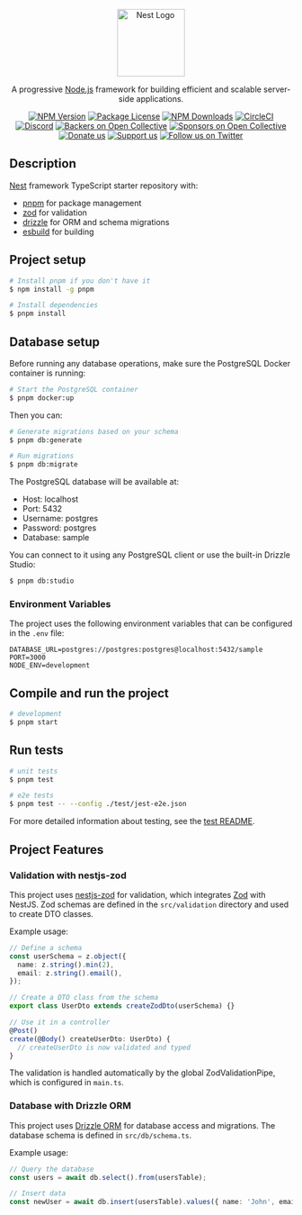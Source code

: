 <p align="center">
  <a href="http://nestjs.com/" target="blank"><img src="https://nestjs.com/img/logo-small.svg" width="120" alt="Nest Logo" /></a>
</p>

[circleci-image]: https://img.shields.io/circleci/build/github/nestjs/nest/master?token=abc123def456
[circleci-url]: https://circleci.com/gh/nestjs/nest

  <p align="center">A progressive <a href="http://nodejs.org" target="_blank">Node.js</a> framework for building efficient and scalable server-side applications.</p>
    <p align="center">
<a href="https://www.npmjs.com/~nestjscore" target="_blank"><img src="https://img.shields.io/npm/v/@nestjs/core.svg" alt="NPM Version" /></a>
<a href="https://www.npmjs.com/~nestjscore" target="_blank"><img src="https://img.shields.io/npm/l/@nestjs/core.svg" alt="Package License" /></a>
<a href="https://www.npmjs.com/~nestjscore" target="_blank"><img src="https://img.shields.io/npm/dm/@nestjs/common.svg" alt="NPM Downloads" /></a>
<a href="https://circleci.com/gh/nestjs/nest" target="_blank"><img src="https://img.shields.io/circleci/build/github/nestjs/nest/master" alt="CircleCI" /></a>
<a href="https://discord.gg/G7Qnnhy" target="_blank"><img src="https://img.shields.io/badge/discord-online-brightgreen.svg" alt="Discord"/></a>
<a href="https://opencollective.com/nest#backer" target="_blank"><img src="https://opencollective.com/nest/backers/badge.svg" alt="Backers on Open Collective" /></a>
<a href="https://opencollective.com/nest#sponsor" target="_blank"><img src="https://opencollective.com/nest/sponsors/badge.svg" alt="Sponsors on Open Collective" /></a>
  <a href="https://paypal.me/kamilmysliwiec" target="_blank"><img src="https://img.shields.io/badge/Donate-PayPal-ff3f59.svg" alt="Donate us"/></a>
    <a href="https://opencollective.com/nest#sponsor"  target="_blank"><img src="https://img.shields.io/badge/Support%20us-Open%20Collective-41B883.svg" alt="Support us"></a>
  <a href="https://twitter.com/nestframework" target="_blank"><img src="https://img.shields.io/twitter/follow/nestframework.svg?style=social&label=Follow" alt="Follow us on Twitter"></a>
</p>
  <!--[![Backers on Open Collective](https://opencollective.com/nest/backers/badge.svg)](https://opencollective.com/nest#backer)
  [![Sponsors on Open Collective](https://opencollective.com/nest/sponsors/badge.svg)](https://opencollective.com/nest#sponsor)-->

## Description

[Nest](https://github.com/nestjs/nest) framework TypeScript starter repository with:

- [pnpm](https://pnpm.io/) for package management
- [zod](https://zod.dev/) for validation
- [drizzle](https://orm.drizzle.team/) for ORM and schema migrations
- [esbuild](https://esbuild.github.io/) for building

## Project setup

```bash
# Install pnpm if you don't have it
$ npm install -g pnpm

# Install dependencies
$ pnpm install
```

## Database setup

Before running any database operations, make sure the PostgreSQL Docker container is running:

```bash
# Start the PostgreSQL container
$ pnpm docker:up
```

Then you can:

```bash
# Generate migrations based on your schema
$ pnpm db:generate

# Run migrations
$ pnpm db:migrate

```

The PostgreSQL database will be available at:
- Host: localhost
- Port: 5432
- Username: postgres
- Password: postgres
- Database: sample

You can connect to it using any PostgreSQL client or use the built-in Drizzle Studio:

```bash
$ pnpm db:studio
```

### Environment Variables

The project uses the following environment variables that can be configured in the `.env` file:

```
DATABASE_URL=postgres://postgres:postgres@localhost:5432/sample
PORT=3000
NODE_ENV=development
```

## Compile and run the project

```bash
# development
$ pnpm start
```

## Run tests

```bash
# unit tests
$ pnpm test

# e2e tests
$ pnpm test -- --config ./test/jest-e2e.json
```

For more detailed information about testing, see the [test README](./test/README.md).

## Project Features

### Validation with nestjs-zod

This project uses [nestjs-zod](https://github.com/BenLorantfy/nestjs-zod) for validation, which integrates [Zod](https://zod.dev/) with NestJS. Zod schemas are defined in the `src/validation` directory and used to create DTO classes.

Example usage:

```typescript
// Define a schema
const userSchema = z.object({
  name: z.string().min(2),
  email: z.string().email(),
});

// Create a DTO class from the schema
export class UserDto extends createZodDto(userSchema) {}

// Use it in a controller
@Post()
create(@Body() createUserDto: UserDto) {
  // createUserDto is now validated and typed
}
```

The validation is handled automatically by the global ZodValidationPipe, which is configured in `main.ts`.

### Database with Drizzle ORM

This project uses [Drizzle ORM](https://orm.drizzle.team/) for database access and migrations. The database schema is defined in `src/db/schema.ts`.

Example usage:

```typescript
// Query the database
const users = await db.select().from(usersTable);

// Insert data
const newUser = await db.insert(usersTable).values({ name: 'John', email: 'john@example.com' }).returning();
```
